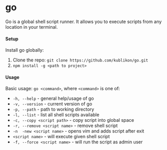 # go

Go is a global shell script runner. It allows you to execute scripts from any location in your terminal.

#### Setup
Install go globally:

1. Clone the repo: `git clone https://github.com/kublikon/go.git`
2. `npm install -g <path to project>`

#### Usage
Basic usage: `go <command>`, where `<command>` is one of:

* `-h, --help` - general help/usage of go
* `-v, --version` - current version of go
* `-p, --path` - path to working directory
* `-l, --list` - list all shell scripts available
* `-c, --copy <script path>` - copy script into global space
* `-r, --remove <script name>` - remove shell script
* `-n  -new <script name>` - opens vim and adds script after exit
* `<script name>` - will execute given shell script
* `-f, --force <script name>` - will run the script as admin user
